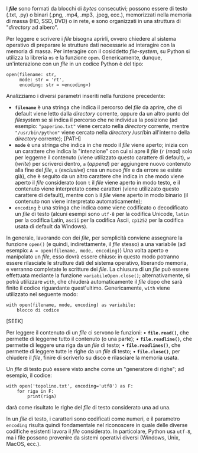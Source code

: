 I ***file*** sono formati da blocchi di *bytes* consecutivi; possono essere di testo (.txt, .py) o binari (.png, .mp4, .mp3, .jpeg, ecc.), memorizzati nella memoria di massa (HD, SSD, DVD) o in rete, e sono organizzati in una struttura di "*directory* ad albero".

Per leggere e scrivere i *file* bisogna aprirli, ovvero chiedere al sistema operativo di preparare le strutture dati necessarie ad interagire con la
memoria di massa. Per interagire con il cosiddetto *file-system*, su Python si utilizza la libreria ```os``` e la funzione ```open```. Genericamente, dunque, un'interazione con un *file* in un codice Python è del tipo:

```
open(filename: str,
	 mode: str = 'rt',
	 encoding: str = <encoding>)
```

Analizziamo i diversi parametri inseriti nella funzione precedente:
- **```filename```** è una stringa che indica il percorso del *file* da aprire, che di default viene letto dalla *directory* corrente, oppure da un altro punto del *filesystem* se si indica il percorso che ne individua la posizione (ad esempio: ```"paperino.txt"``` viene cercato nella *directory* corrente, mentre ```"/usr/bin/python"``` viene cercato nella *directory* /usr/bin all'interno della *directory* corrente); [PATH]
- **```mode```** è una stringa che indica in che modo il *file* viene aperto; inizia con un carattere che indica la "intenzione" con cui si apre il *file* (```r``` (*read*) solo per leggerne il contenuto (viene utilizzato questo carattere di default), ```w``` (*write*) per scriverci dentro, ```a``` (*append*) per aggiungere nuovo contenuto alla fine del *file*, ```x``` (*exclusive*) crea un nuovo *file* e da errore se esiste già), che è seguito da un altro carattere che indica in che modo viene aperto il *file* considerato (con ```t``` il *file* viene aperto in modo testo, e il contenuto viene interpretato come caratteri (viene utilizzato questo carattere di default), mentre con ```b``` il *file* viene aperto in modo binario (il contenuto non viene interpretato automaticamente);
- ```encoding``` è una stringa che indica come viene codificato o decodificato un *file* di testo (alcuni esempi sono ```utf-8``` per la codifica Unicode, ```latin``` per la codifica Latin, ```ascii``` per la codifica Ascii, ```cp1252``` per la codifica usata di default da Windows).

In generale, lavorando con dei *file*, per semplicità conviene assegnare la funzione ```open()``` (e quindi, indirettamente, il *file* stesso) a una variabile (ad esempio: ```A = open(filename, mode, encoding)```) Una volta aperto e manipolato un *file*, esso dovrà essere chiuso: in questo modo potranno essere rilasciate le strutture dati del sistema operativo, liberando memoria, e verranno completate le scritture dei *file*. La chiusura di un *file* può essere effettuata mediante la funzione ```variabileOpen.close()```; alternativamente, si potrà utilizzare ```with```, che chiuderà automaticamente il *file* dopo che sarà finito il codice riguardante quest'ultimo. Genericamente, ```with``` viene utilizzato nel seguente modo:

```
with open(filename, mode, encoding) as variabile:
	blocco di codice
```
[SEEK]

Per leggere il contenuto di un *file* ci servono le funzioni:
• **```file.read()```**, che permette di leggerne tutto il contenuto (o una parte);
• **```file.readline()```**, che permette di leggere una riga da un *file* di testo;
• **```file.readlines()```**, che permette di leggere tutte le righe da un *file* di testo;
• **```file.close()```**, per chiudere il *file*, finire di scriverlo su disco e rilasciare la memoria usata.

Un *file* di testo può essere visto anche come un "generatore di righe"; ad esempio, il codice:
```
with open('topolino.txt', encoding='utf8') as F:
	for riga in F:
		print(riga)
```
darà come risultato le righe del *file* di testo considerato una ad una.

In un *file* di testo, i caratteri sono codificati come numeri, e il parametro ```encoding``` risulta quindi fondamentale nel riconoscere in quale delle diverse codifiche esistenti lavora il *file* considerato. In particolare, Python usa ```utf-8```, ma i file possono provenire da sistemi operativi diversi (Windows, Unix, MacOS, ecc.).


